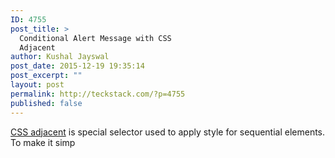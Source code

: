 ```yaml
---
ID: 4755
post_title: >
  Conditional Alert Message with CSS
  Adjacent
author: Kushal Jayswal
post_date: 2015-12-19 19:35:14
post_excerpt: ""
layout: post
permalink: http://teckstack.com/?p=4755
published: false
---
```

<a href="http://www.w3.org/TR/CSS21/selector.html#adjacent-selectors" target="_blank">CSS adjacent</a> is special selector used to apply style for sequential elements. To make it simp